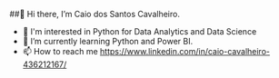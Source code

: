 ##👋 Hi there, I’m Caio dos Santos Cavalheiro.

- 👀 I'm interested in Python for Data Analytics and Data Science
- 🌱 I’m currently learning Python and Power BI.
- 📫 How to reach me https://www.linkedin.com/in/caio-cavalheiro-436212167/

<!---
Cavalheiro93/Cavalheiro93 is a ✨ special ✨ repository because its `README.md` (this file) appears on your GitHub profile.
You can click the Preview link to take a look at your changes.
--->
